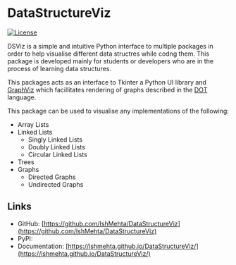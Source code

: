 # DataStructureViz

[![License](https://img.shields.io/badge/license-MIT-brightgreen)][license_link]

[license_link]:https://github.com/IshMehta/DataStructureViz/blob/main/LICENSE


DSViz is a simple and intuitive Python interface to multiple packages in order to help visualise different data structres while codng them. This package is developed mainly for students or developers who are in the process of learning data structures. 

 This packages acts as an interface to Tkinter a Python UI library and [GraphViz](https://www.graphviz.org/) which facillitates rendering of graphs described in the [DOT](https://www.graphviz.org/doc/info/lang.html) language.

This package can be used to visualise any implementations of the following:

* Array Lists
* Linked Lists
    * Singly Linked Lists
    * Doubly Linked Lists
    * Circular Linked Lists
* Trees
* Graphs
    * Directed Graphs
    * Undirected Graphs

## Links

- GitHub: [https://github.com/IshMehta/DataStructureViz](https://github.com/IshMehta/DataStructureViz)
- PyPI:
- Documentation: [https://ishmehta.github.io/DataStructureViz/](https://ishmehta.github.io/DataStructureViz/)

